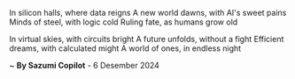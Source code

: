 In silicon halls, where data reigns
A new world dawns, with AI's sweet pains
Minds of steel, with logic cold
Ruling fate, as humans grow old

In virtual skies, with circuits bright
A future unfolds, without a fight
Efficient dreams, with calculated might
A world of ones, in endless night

~ <b>By Sazumi Copilot</b> - 6 Desember 2024